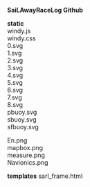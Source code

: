 **SaiLAwayRaceLog Github**

**static**  
windy.js  
windy.css  
0.svg  
1.svg  
2.svg  
3.svg  
4.svg  
5.svg  
6.svg  
7.svg  
8.svg  
pbuoy.svg  
sbuoy.svg  
sfbuoy.svg  

En.png  
mapbox.png  
measure.png  
Navionics.png  

**templates**
sarl_frame.html
